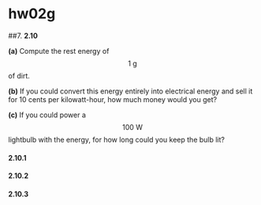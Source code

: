 # **hw02g**

##7.
**2.10**

**(a)** Compute the rest energy of $$1\:\text{g}$$ of dirt. 

**(b)** If you could convert this energy entirely into electrical energy and sell it for 10 cents per kilowatt-hour, how much money would you get? 

**(c)** If you could power a $$100\:\text{W}$$ lightbulb with the energy, for how long could you keep the bulb lit?


#### 2.10.1

#### 2.10.2

#### 2.10.3
